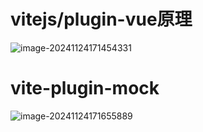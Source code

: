 # vitejs/plugin-vue原理

![image-20241124171454331](C:\Users\tangweihong\AppData\Roaming\Typora\typora-user-images\image-20241124171454331.png)

# vite-plugin-mock

![image-20241124171655889](C:\Users\tangweihong\AppData\Roaming\Typora\typora-user-images\image-20241124171655889.png)